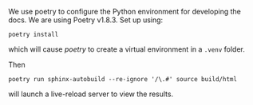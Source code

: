 We use poetry to configure the Python environment for developing the
docs.  We are using Poetry v1.8.3.  Set up using:

    poetry install

which will cause *poetry* to create a virtual environment in a
``.venv`` folder.

Then

    poetry run sphinx-autobuild --re-ignore '/\.#' source build/html

will launch a live-reload server to view the results.
